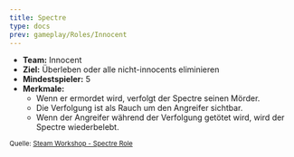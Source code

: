 ```yaml
---
title: Spectre
type: docs
prev: gameplay/Roles/Innocent
---
```


- **Team:** Innocent
- **Ziel:** Überleben oder alle nicht-innocents eliminieren
- **Mindestspieler:** 5
- **Merkmale:**
  - Wenn er ermordet wird, verfolgt der Spectre seinen Mörder.
  - Die Verfolgung ist als Rauch um den Angreifer sichtbar.
  - Wenn der Angreifer während der Verfolgung getötet wird, wird der Spectre wiederbelebt.

<small>Quelle: [Steam Workshop - Spectre Role](https://steamcommunity.com/sharedfiles/filedetails/?id=2138979333)</small>

